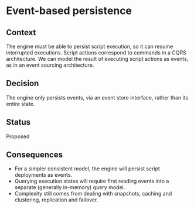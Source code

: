 # Event-based persistence

## Context

The engine must be able to persist script execution, so it can resume interrupted executions.
Script actions correspond to commands in a CQRS architecture.
We can model the result of executing script actions as events, as in an event sourcing architecture.

## Decision

The engine only persists events, via an event store interface, rather than its entire state.

## Status

Proposed

## Consequences

* For a simpler consistent model, the engine will persist script deployments as events.
* Querying execution states will require first reading events into a separate (generally in-memory) query model.
* Complexity still comes from dealing with snapshots, caching and clustering, replication and failover.
